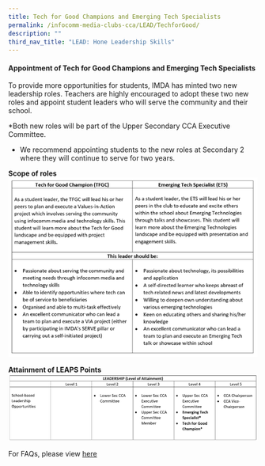 ```yaml
---
title: Tech for Good Champions and Emerging Tech Specialists
permalink: /infocomm-media-clubs-cca/LEAD/TechforGood/
description: ""
third_nav_title: "LEAD: Hone Leadership Skills"
---
```

#### Appointment of Tech for Good Champions and Emerging Tech Specialists

To provide more opportunities for students, IMDA has minted two new leadership roles. Teachers are highly encouraged to adopt these two new roles and appoint student leaders who will serve the community and their school. 


*Both new roles will be part of the Upper Secondary CCA Executive Committee. 
* We recommend appointing students to the new roles at Secondary 2 where they will continue to serve for two years. 

**Scope of roles**
![](/images/Icmclub/New%201.png)

**Attainment of LEAPS Points**
![](/images/Icmclub/New%203.png)

For FAQs, please view [here](https://go.gov.sg/lead-faqtechforgood)